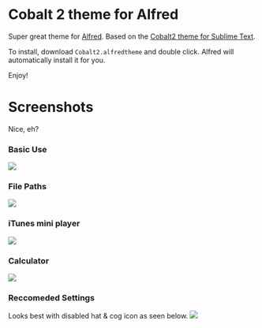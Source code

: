 # Cobalt 2 theme for Alfred

Super great theme for [Alfred](http://www.alfredapp.com/). Based on the [Cobalt2 theme for Sublime Text](https://github.com/wesbos/cobalt2/).  

To install, download `Cobalt2.alfredtheme` and double click. Alfred will automatically install it for you. 

Enjoy!


# Screenshots
Nice, eh?
### Basic Use
![](http://wes.io/NeAo/content)

### File Paths
![](http://wes.io/NezM/content)

### iTunes mini player
![](http://wes.io/Nf6z/content)

### Calculator
![](http://wes.io/NeFN/content)

### Reccomeded Settings
Looks best with disabled hat & cog icon as seen below.
![](http://wes.io/NfMf/content)